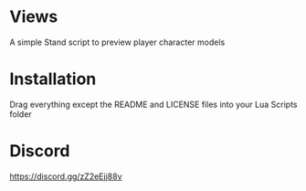 # Views
A simple Stand script to preview player character models

# Installation
Drag everything except the README and LICENSE files into your Lua Scripts folder

# Discord
https://discord.gg/zZ2eEjj88v

